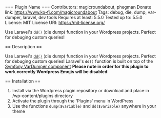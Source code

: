 === Plugin Name ===
Contributors: magicroundabout, phegman
Donate link: https://www.ko-fi.com/magicroundabout
Tags: debug, die, dump, var-dumper, laravel, dev tools
Requires at least: 5.5.0
Tested up to: 5.5.0
License: MIT
License URI: https://mit-license.org/

Use Laravel's `dd()` (die dump) function in your Wordpress projects. Perfect for debuging custom queries!

== Description ==

Use Laravel's [`dd()`](https://laravel.com/docs/5.4/helpers#method-dd) (die dump) function in your Wordpress projects. Perfect for debuging custom queries! Laravel's `dd()` function is built on top of the [Symfony VarDumper component](http://symfony.com/doc/current/components/var_dumper.html)
**Please note in order for this plugin to work correctly Wordpress Emojis will be disabled**

== Installation ==

1.  Install via the Wordpress plugin repository or download and place in /wp-content/plugins directory
2.  Activate the plugin through the \'Plugins\' menu in WordPress
3.  Use the functions `dump($variable)` and `dd($variable)` anywhere in your theme
